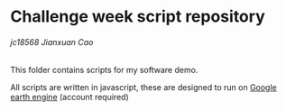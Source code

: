 # Challenge week script repository
###### jc18568 Jianxuan Cao
This folder contains scripts for my software demo.

All scripts are written in javascript, these are designed to run on [Google earth engine](https://code.earthengine.google.com/ "Google earth engine") (account required)
